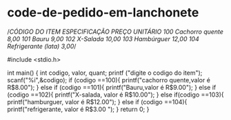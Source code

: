 # code-de-pedido-em-lanchonete
/*CÓDIGO DO ITEM ESPECIFICAÇÃO PREÇO UNITÁRIO
100 Cachorro quente 8,00
101 Bauru 9,00
102 X-Salada 10,00
103 Hambúrguer 12,00
104 Refrigerante (lata) 3,00*/

#include <stdio.h>

int main()
{
int codigo, valor, quant;
printf ("digite o codigo do item");
scanf("%i",&codigo);
if (codigo ==100){
printf("cachorro quente,valor é R$8.00");
}
else if (codigo ==101){
printf("Bauru,valor é R$9.00");
}
else if (codigo ==102){
printf("X-salada, valor é R$10.00");
}
else if(codigo ==103){
printf("hamburguer, valor é R$12.00");
}
else if (codigo ==104){
printf("refrigerante, valor é R$3.00 ");
}
return 0;
}
